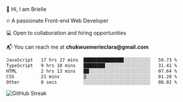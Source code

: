 <div align="left">
  <p>👋 Hi, I am Brielle</p>
  <p>🔥 A passionate Front-end Web Developer</p>
  <p>💻 Open to collaboration and hiring opportunities</p>
  <p>📬 You can reach me at <strong>chukwuemerieclara@gmail.com</strong></p>
</div>


 
 <!--START_SECTION:waka-->

```txt
JavaScript   17 hrs 27 mins  ███████████████░░░░░░░░░░   59.73 %
TypeScript   9 hrs 10 mins   ████████░░░░░░░░░░░░░░░░░   31.41 %
HTML         2 hrs 13 mins   ██░░░░░░░░░░░░░░░░░░░░░░░   07.64 %
CSS          21 mins         ▒░░░░░░░░░░░░░░░░░░░░░░░░   01.20 %
Other        0 secs          ░░░░░░░░░░░░░░░░░░░░░░░░░   00.02 %
```

<!--END_SECTION:waka-->

![GitHub Streak](https://github-readme-streak-stats.herokuapp.com/?user=Brielle28)



